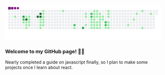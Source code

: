 ![snake gif](https://github.com/mattrich98/mattrich98/blob/output/github-contribution-grid-snake.gif)
### Welcome to my GitHub page! 👋😎

Nearly completed a guide on javascript finally, so I plan to make some projects once I learn about react. 
